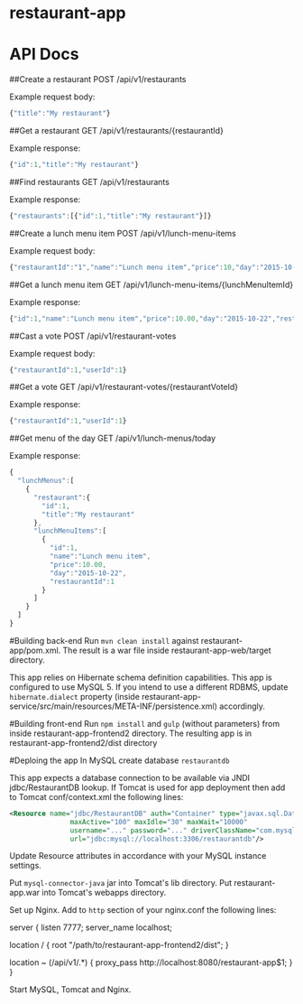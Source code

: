 # restaurant-app

# API Docs

##Create a restaurant
POST /api/v1/restaurants

Example request body:
```javascript
{"title":"My restaurant"}
```

##Get a restaurant
GET /api/v1/restaurants/{restaurantId}

Example response:
```javascript
{"id":1,"title":"My restaurant"}
```

##Find restaurants
GET /api/v1/restaurants

Example response:
```javascript
{"restaurants":[{"id":1,"title":"My restaurant"}]}
```

##Create a lunch menu item
POST /api/v1/lunch-menu-items

Example request body:
```javascript
{"restaurantId":"1","name":"Lunch menu item","price":10,"day":"2015-10-22T23:56:10+03:00"}
```

##Get a lunch menu item
GET /api/v1/lunch-menu-items/{lunchMenuItemId}

Example response:
```javascript
{"id":1,"name":"Lunch menu item","price":10.00,"day":"2015-10-22","restaurantId":1}
```

##Cast a vote
POST /api/v1/restaurant-votes

Example request body:
```javascript
{"restaurantId":1,"userId":1}
```

##Get a vote
GET /api/v1/restaurant-votes/{restaurantVoteId}

Example response:
```javascript
{"restaurantId":1,"userId":1}
```

##Get menu of the day
GET /api/v1/lunch-menus/today

Example response:
```javascript
{
  "lunchMenus":[
    {
      "restaurant":{
        "id":1,
        "title":"My restaurant"
      },
      "lunchMenuItems":[
        {
          "id":1,
          "name":"Lunch menu item",
          "price":10.00,
          "day":"2015-10-22",
          "restaurantId":1
        }
      ]
    }
  ]
}
```


#Building back-end
Run ```mvn clean install``` against restaurant-app/pom.xml. The result is a war file inside restaurant-app-web/target directory.

This app relies on Hibernate schema definition capabilities. This app is configured to use MySQL 5. If you intend to use a different RDBMS, update ```hibernate.dialect``` property (inside restaurant-app-service/src/main/resources/META-INF/persistence.xml) accordingly.

#Building front-end
Run ```npm install``` and ```gulp``` (without parameters) from inside restaurant-app-frontend2 directory. The resulting app is in restaurant-app-frontend2/dist directory

#Deploing the app
In MySQL create database ```restaurantdb```

This app expects a database connection to be available via JNDI jdbc/RestaurantDB lookup.
If Tomcat is used for app deployment then add to Tomcat conf/context.xml the following lines:

```xml
<Resource name="jdbc/RestaurantDB" auth="Container" type="javax.sql.DataSource"
               maxActive="100" maxIdle="30" maxWait="10000"
               username="..." password="..." driverClassName="com.mysql.jdbc.Driver"
               url="jdbc:mysql://localhost:3306/restaurantdb"/>
```
Update Resource attributes in accordance with your MySQL instance settings.

Put ```mysql-connector-java``` jar into Tomcat's lib directory. Put restaurant-app.war into Tomcat's webapps directory.

Set up Nginx. Add to ```http``` section of your nginx.conf the following lines:

server {
  listen       7777;
  server_name  localhost;
  
  location / {
    root "/path/to/restaurant-app-frontend2/dist";
  }
  
  location ~ (/api/v1/.*) {
    proxy_pass http://localhost:8080/restaurant-app$1;
  }
}


Start MySQL, Tomcat and Nginx.
